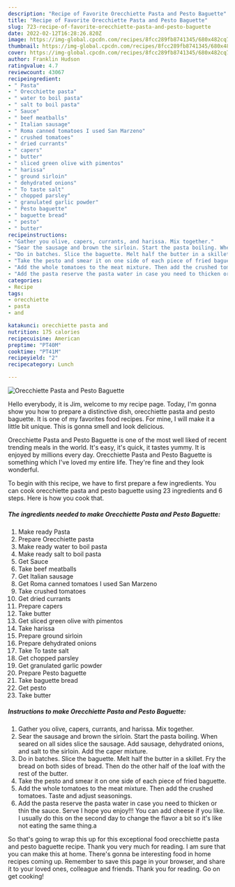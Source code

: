 ```yaml
---
description: "Recipe of Favorite Orecchiette Pasta and Pesto Baguette"
title: "Recipe of Favorite Orecchiette Pasta and Pesto Baguette"
slug: 723-recipe-of-favorite-orecchiette-pasta-and-pesto-baguette
date: 2022-02-12T16:28:26.820Z
image: https://img-global.cpcdn.com/recipes/8fcc289fb8741345/680x482cq70/orecchiette-pasta-and-pesto-baguette-recipe-main-photo.jpg
thumbnail: https://img-global.cpcdn.com/recipes/8fcc289fb8741345/680x482cq70/orecchiette-pasta-and-pesto-baguette-recipe-main-photo.jpg
cover: https://img-global.cpcdn.com/recipes/8fcc289fb8741345/680x482cq70/orecchiette-pasta-and-pesto-baguette-recipe-main-photo.jpg
author: Franklin Hudson
ratingvalue: 4.7
reviewcount: 43067
recipeingredient:
- " Pasta"
- " Orecchiette pasta"
- " water to boil pasta"
- " salt to boil pasta"
- " Sauce"
- " beef meatballs"
- " Italian sausage"
- " Roma canned tomatoes I used San Marzeno"
- " crushed tomatoes"
- " dried currants"
- " capers"
- " butter"
- " sliced green olive with pimentos"
- " harissa"
- " ground sirloin"
- " dehydrated onions"
- " To taste salt"
- " chopped parsley"
- " granulated garlic powder"
- " Pesto baguette"
- " baguette bread"
- " pesto"
- " butter"
recipeinstructions:
- "Gather you olive, capers, currants, and harissa. Mix together."
- "Sear the sausage and brown the sirloin. Start the pasta boiling. When seared on all sides slice the sausage. Add sausage, dehydrated onions, and salt to the sirloin. Add the caper mixture."
- "Do in batches. Slice the baguette. Melt half the butter in a skillet. Fry the bread on both sides of bread. Then do the other half of the loaf with the rest of the butter."
- "Take the pesto and smear it on one side of each piece of fried baguette."
- "Add the whole tomatoes to the meat mixture. Then add the crushed tomatoes. Taste and adjust seasonings."
- "Add the pasta reserve the pasta water in case you need to thicken or thin the sauce. Serve I hope you enjoy!!! You can add cheese if you like. I usually do this on the second day to change the flavor a bit so it&#39;s like not eating the same thing.a"
categories:
- Recipe
tags:
- orecchiette
- pasta
- and

katakunci: orecchiette pasta and 
nutrition: 175 calories
recipecuisine: American
preptime: "PT40M"
cooktime: "PT41M"
recipeyield: "2"
recipecategory: Lunch

---
```



![Orecchiette Pasta and Pesto Baguette](https://img-global.cpcdn.com/recipes/8fcc289fb8741345/680x482cq70/orecchiette-pasta-and-pesto-baguette-recipe-main-photo.jpg)

Hello everybody, it is Jim, welcome to my recipe page. Today, I'm gonna show you how to prepare a distinctive dish, orecchiette pasta and pesto baguette. It is one of my favorites food recipes. For mine, I will make it a little bit unique. This is gonna smell and look delicious.

Orecchiette Pasta and Pesto Baguette is one of the most well liked of recent trending meals in the world. It's easy, it's quick, it tastes yummy. It is enjoyed by millions every day. Orecchiette Pasta and Pesto Baguette is something which I've loved my entire life. They're fine and they look wonderful.




To begin with this recipe, we have to first prepare a few ingredients. You can cook orecchiette pasta and pesto baguette using 23 ingredients and 6 steps. Here is how you cook that.

<!--inarticleads1-->

##### The ingredients needed to make Orecchiette Pasta and Pesto Baguette:

1. Make ready  Pasta
1. Prepare  Orecchiette pasta
1. Make ready  water to boil pasta
1. Make ready  salt to boil pasta
1. Get  Sauce
1. Take  beef meatballs
1. Get  Italian sausage
1. Get  Roma canned tomatoes I used San Marzeno
1. Take  crushed tomatoes
1. Get  dried currants
1. Prepare  capers
1. Take  butter
1. Get  sliced green olive with pimentos
1. Take  harissa
1. Prepare  ground sirloin
1. Prepare  dehydrated onions
1. Take  To taste salt
1. Get  chopped parsley
1. Get  granulated garlic powder
1. Prepare  Pesto baguette
1. Take  baguette bread
1. Get  pesto
1. Take  butter




<!--inarticleads2-->

##### Instructions to make Orecchiette Pasta and Pesto Baguette:

1. Gather you olive, capers, currants, and harissa. Mix together.
1. Sear the sausage and brown the sirloin. Start the pasta boiling. When seared on all sides slice the sausage. Add sausage, dehydrated onions, and salt to the sirloin. Add the caper mixture.
1. Do in batches. Slice the baguette. Melt half the butter in a skillet. Fry the bread on both sides of bread. Then do the other half of the loaf with the rest of the butter.
1. Take the pesto and smear it on one side of each piece of fried baguette.
1. Add the whole tomatoes to the meat mixture. Then add the crushed tomatoes. Taste and adjust seasonings.
1. Add the pasta reserve the pasta water in case you need to thicken or thin the sauce. Serve I hope you enjoy!!! You can add cheese if you like. I usually do this on the second day to change the flavor a bit so it&#39;s like not eating the same thing.a




So that's going to wrap this up for this exceptional food orecchiette pasta and pesto baguette recipe. Thank you very much for reading. I am sure that you can make this at home. There's gonna be interesting food in home recipes coming up. Remember to save this page in your browser, and share it to your loved ones, colleague and friends. Thank you for reading. Go on get cooking!
